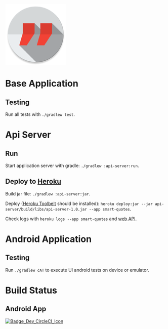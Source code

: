 ![XXXHDPI Icon]

# Base Application

## Testing

Run all tests with `./gradlew test`.

# Api Server

## Run

Start application server with gradle: `./gradlew :api-server:run`.

## Deploy to [Heroku]

Build jar file: `./gradlew :api-server:jar`.

Deploy ([Heroku Toolbelt] should be installed): `heroku deploy:jar --jar api-server/build/libs/api-server-1.0.jar --app smart-quotes`.

Check logs with `heroku logs --app smart-quotes` and [web API].

# Android Application

## Testing

Run `./gradlew cAT` to execute UI android tests on device or emulator.

# Build Status

## Android App

[![Badge_Dev_CircleCI_Icon]](https://circleci.com/gh/dector/quotes/tree/dev)


[XXXHDPI ICON]: https://raw.githubusercontent.com/dector/quotes/cb6c27ece6b16f1015e9dae9f712294abb863bcf/android/src/main/res/mipmap-xxxhdpi/ic_launcher.png
[Spek]: http://jetbrains.github.io/spek/
[Heroku]: https://heroku.com/
[Heroku Toolbelt]: https://devcenter.heroku.com/articles/getting-started-with-java#set-up
[web API]: http://smart-quotes.herokuapp.com/quotes

[Badge_Dev_CircleCI_Icon]: https://img.shields.io/circleci/build/gh/dector/quotes/dev?label=Dev&logo=circleci&style=for-the-badge
